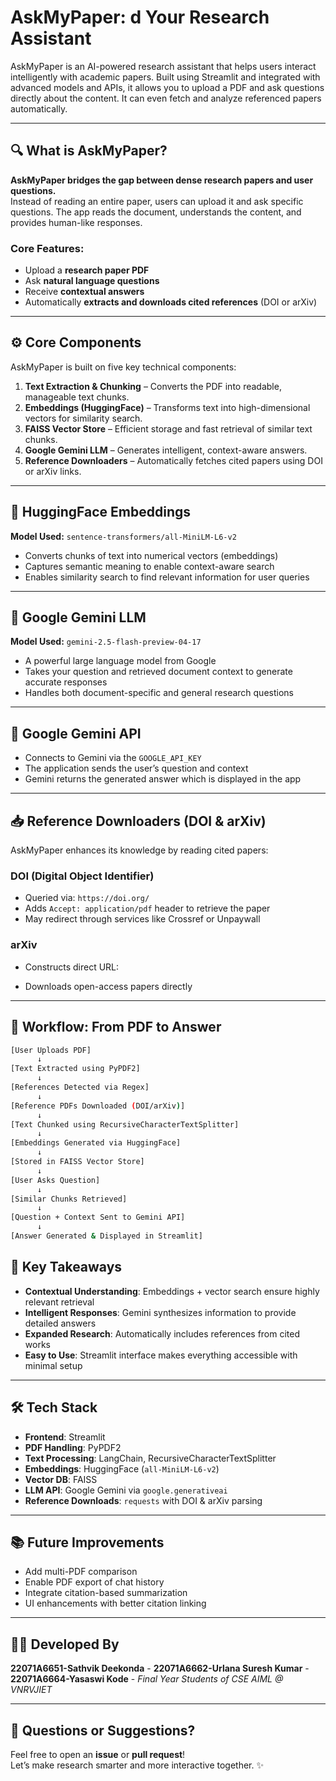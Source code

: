 # AskMyPaper: d Your Research Assistant

AskMyPaper is an AI-powered research assistant that helps users interact intelligently with academic papers. Built using Streamlit and integrated with advanced models and APIs, it allows you to upload a PDF and ask questions directly about the content. It can even fetch and analyze referenced papers automatically.

---

## 🔍 What is AskMyPaper?

**AskMyPaper bridges the gap between dense research papers and user questions.**  
Instead of reading an entire paper, users can upload it and ask specific questions. The app reads the document, understands the content, and provides human-like responses.

### Core Features:
- Upload a **research paper PDF**
- Ask **natural language questions**
- Receive **contextual answers**
- Automatically **extracts and downloads cited references** (DOI or arXiv)

---

## ⚙️ Core Components

AskMyPaper is built on five key technical components:

1. **Text Extraction & Chunking** – Converts the PDF into readable, manageable text chunks.
2. **Embeddings (HuggingFace)** – Transforms text into high-dimensional vectors for similarity search.
3. **FAISS Vector Store** – Efficient storage and fast retrieval of similar text chunks.
4. **Google Gemini LLM** – Generates intelligent, context-aware answers.
5. **Reference Downloaders** – Automatically fetches cited papers using DOI or arXiv links.

---

## 🤖 HuggingFace Embeddings

**Model Used:** `sentence-transformers/all-MiniLM-L6-v2`

- Converts chunks of text into numerical vectors (embeddings)
- Captures semantic meaning to enable context-aware search
- Enables similarity search to find relevant information for user queries

---

## 🧠 Google Gemini LLM

**Model Used:** `gemini-2.5-flash-preview-04-17`

- A powerful large language model from Google
- Takes your question and retrieved document context to generate accurate responses
- Handles both document-specific and general research questions

---

## 🔑 Google Gemini API

- Connects to Gemini via the `GOOGLE_API_KEY`
- The application sends the user’s question and context
- Gemini returns the generated answer which is displayed in the app

---

## 📥 Reference Downloaders (DOI & arXiv)

AskMyPaper enhances its knowledge by reading cited papers:

### DOI (Digital Object Identifier)
- Queried via: `https://doi.org/`
- Adds `Accept: application/pdf` header to retrieve the paper
- May redirect through services like Crossref or Unpaywall

### arXiv
- Constructs direct URL:  

- Downloads open-access papers directly

---

## 🔁 Workflow: From PDF to Answer

```bash
[User Uploads PDF] 
      ↓
[Text Extracted using PyPDF2]
      ↓
[References Detected via Regex]
      ↓
[Reference PDFs Downloaded (DOI/arXiv)]
      ↓
[Text Chunked using RecursiveCharacterTextSplitter]
      ↓
[Embeddings Generated via HuggingFace]
      ↓
[Stored in FAISS Vector Store]
      ↓
[User Asks Question]
      ↓
[Similar Chunks Retrieved]
      ↓
[Question + Context Sent to Gemini API]
      ↓
[Answer Generated & Displayed in Streamlit]
```

## 📌 Key Takeaways

- **Contextual Understanding**: Embeddings + vector search ensure highly relevant retrieval  
- **Intelligent Responses**: Gemini synthesizes information to provide detailed answers  
- **Expanded Research**: Automatically includes references from cited works  
- **Easy to Use**: Streamlit interface makes everything accessible with minimal setup  

---

## 🛠️ Tech Stack

- **Frontend**: Streamlit  
- **PDF Handling**: PyPDF2  
- **Text Processing**: LangChain, RecursiveCharacterTextSplitter  
- **Embeddings**: HuggingFace (`all-MiniLM-L6-v2`)  
- **Vector DB**: FAISS  
- **LLM API**: Google Gemini via `google.generativeai`  
- **Reference Downloads**: `requests` with DOI & arXiv parsing  

---

## 📚 Future Improvements

- Add multi-PDF comparison  
- Enable PDF export of chat history  
- Integrate citation-based summarization  
- UI enhancements with better citation linking  

---

## 🧑‍💻 Developed By

**22071A6651-Sathvik Deekonda** - 
**22071A6662-Urlana Suresh Kumar** - 
**22071A6664-Yasaswi Kode** - 
_Final Year Students of CSE AIML @ VNRVJIET_  



---

## 💬 Questions or Suggestions?

Feel free to open an **issue** or **pull request**!  
Let’s make research smarter and more interactive together. ✨
